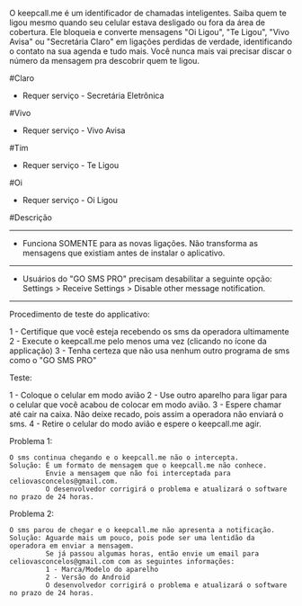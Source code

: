 O keepcall.me é um identificador de chamadas inteligentes.
Saiba quem te ligou mesmo quando seu celular estava desligado ou fora da área de cobertura.
Ele bloqueia e converte mensagens  "Oi Ligou",  "Te Ligou", "Vivo Avisa" ou "Secretária Claro" em ligações perdidas de verdade, identificando o contato na sua agenda e tudo mais.
Você nunca mais vai precisar discar o número da mensagem pra descobrir quem te ligou.

#Claro
* Requer serviço - Secretária Eletrônica

#Vivo
* Requer serviço - Vivo Avisa

#Tim
* Requer serviço - Te Ligou

#Oi
* Requer serviço - Oi Ligou

#Descrição
 

-----------------------------------------------------------

* Funciona SOMENTE para as novas ligações. Não transforma as mensagens que existiam antes de instalar o aplicativo.

-----------------------------------------------------------

* Usuários do "GO SMS PRO" precisam desabilitar a seguinte opção: Settings > Receive Settings > Disable other message notification.

-----------------------------------------------------------

Procedimento de teste do applicativo:

1 - Certifique que você esteja recebendo os sms da operadora ultimamente
2 - Execute o keepcall.me pelo menos uma vez (clicando no ícone da applicação)
3 - Tenha certeza que não usa nenhum outro programa de sms como o "GO SMS PRO"

Teste:

1 - Coloque o celular em modo avião
2 - Use outro aparelho para ligar para o celular que você acabou de colocar em modo avião.
3 - Espere chamar até cair na caixa. Não deixe recado, pois assim a operadora não enviará o sms.
4 - Retire o celular do modo avião e espere o keepcall.me agir.

Problema 1:

    O sms continua chegando e o keepcall.me não o intercepta.
    Solução: É um formato de mensagem que o keepcall.me não conhece.
             Envie a mensagem que não foi interceptada para celiovasconcelos@gmail.com.
             O desenvolvedor corrigirá o problema e atualizará o software no prazo de 24 horas.

Problema 2:

    O sms parou de chegar e o keepcall.me não apresenta a notificação.
    Solução: Aguarde mais um pouco, pois pode ser uma lentidão da operadora em enviar a mensagem.
             Se já passou algumas horas, então envie um email para celiovasconcelos@gmail.com com as seguintes informações:
             1 - Marca/Modelo do aparelho
             2 - Versão do Android
             O desenvolvedor corrigirá o problema e atualizará o software no prazo de 24 horas.


